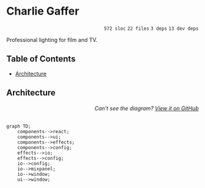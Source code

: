 # Charlie Gaffer

<p align="right"><code>572 sloc</code>&nbsp;<code>22 files</code>&nbsp;<code>3 deps</code>&nbsp;<code>13 dev deps</code></p>

Professional lighting for film and TV.

<!-- START doctoc generated TOC please keep comment here to allow auto update -->
<!-- DON'T EDIT THIS SECTION, INSTEAD RE-RUN doctoc TO UPDATE -->
## Table of Contents

- [Architecture](#architecture)

<!-- END doctoc generated TOC please keep comment here to allow auto update -->

## Architecture

###### <p align="right"><em>Can't see the diagram?</em> <a id="link-1" href="https://github.com/mattriley/charlie-gaffer#user-content-link-1">View it on GitHub</a></p>
```mermaid
graph TD;
    components-->react;
    components-->ui;
    components-->effects;
    components-->config;
    effects-->io;
    effects-->config;
    io-->config;
    io-->mixpanel;
    io-->window;
    ui-->window;
```
